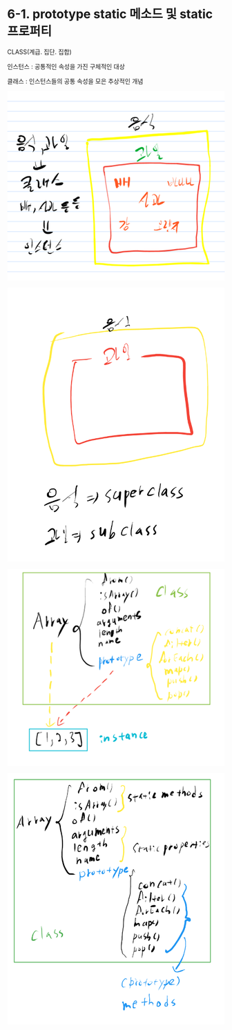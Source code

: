 # 6-1. prototype static 메소드 및 static 프로퍼티

CLASS(계급. 집단. 집합)

인스턴스 : 공통적인 속성을 가진 구체적인 대상

클래스 : 인스턴스들의 공통 속성을 모은 추상적인 개념

![Alt text](class1.png)

![Alt text](class2.png)

![Alt text](class3.png)

![Alt text](class4.png)
